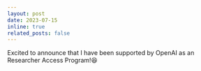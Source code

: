 ```yaml
---
layout: post
date: 2023-07-15
inline: true
related_posts: false
---
```


Excited to announce that I have been supported by OpenAI as an Researcher Access Program!😆
